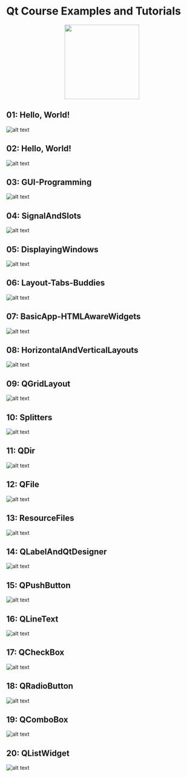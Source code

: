 # Qt Course Examples and Tutorials

<p align="center">
  <img width="197" height="197" src="images/qt.png">
</p>


## 01: Hello, World!  
![alt text](images/01.PNG?raw=true "sortie de code")

## 02: Hello, World!  
![alt text](images/02.PNG?raw=true "sortie de code")

## 03: GUI-Programming  
![alt text](images/03.PNG?raw=true "sortie de code")

## 04: SignalAndSlots  
![alt text](images/04.PNG?raw=true "sortie de code")

## 05: DisplayingWindows 
![alt text](images/05.PNG?raw=true "sortie de code")

## 06: Layout-Tabs-Buddies 
![alt text](images/06.PNG?raw=true "sortie de code")

## 07: BasicApp-HTMLAwareWidgets 
![alt text](images/07.PNG?raw=true "sortie de code")

## 08: HorizontalAndVerticalLayouts 
![alt text](images/08.PNG?raw=true "sortie de code")

## 09: QGridLayout 
![alt text](images/09.PNG?raw=true "sortie de code")

## 10: Splitters 
![alt text](images/10.PNG?raw=true "sortie de code")

## 11: QDir
![alt text](images/11.PNG?raw=true "sortie de code")

## 12: QFile
![alt text](images/12.PNG?raw=true "sortie de code")

## 13: ResourceFiles
![alt text](images/13.PNG?raw=true "sortie de code")

## 14: QLabelAndQtDesigner
![alt text](images/14.PNG?raw=true "sortie de code")

## 15: QPushButton
![alt text](images/15.PNG?raw=true "sortie de code")

## 16: QLineText
![alt text](images/16.PNG?raw=true "sortie de code")

## 17: QCheckBox
![alt text](images/17.PNG?raw=true "sortie de code")

## 18: QRadioButton
![alt text](images/18.PNG?raw=true "sortie de code")

## 19: QComboBox
![alt text](images/19.PNG?raw=true "sortie de code")

## 20: QListWidget
![alt text](images/20.PNG?raw=true "sortie de code")